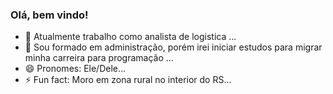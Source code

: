 ### Olá, bem vindo!

- 🔭 Atualmente trabalho como analista de logistica ...
- 🌱 Sou formado em administração, porém irei iniciar estudos para migrar minha carreira para programação ...
- 😄 Pronomes: Ele/Dele...
- ⚡ Fun fact: Moro em zona rural no interior do RS...
